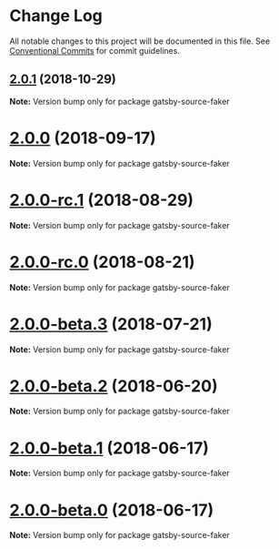 # Change Log

All notable changes to this project will be documented in this file.
See [Conventional Commits](https://conventionalcommits.org) for commit guidelines.

<a name="2.0.1"></a>

## [2.0.1](https://github.com/gatsbyjs/gatsby/tree/master/packages/gatsby-source-faker/compare/gatsby-source-faker@2.0.0...gatsby-source-faker@2.0.1) (2018-10-29)

**Note:** Version bump only for package gatsby-source-faker

<a name="2.0.0"></a>

# [2.0.0](https://github.com/gatsbyjs/gatsby/tree/master/packages/gatsby-source-faker/compare/gatsby-source-faker@2.0.0-rc.1...gatsby-source-faker@2.0.0) (2018-09-17)

**Note:** Version bump only for package gatsby-source-faker

<a name="2.0.0-rc.1"></a>

# [2.0.0-rc.1](https://github.com/gatsbyjs/gatsby/tree/master/packages/gatsby-source-faker/compare/gatsby-source-faker@2.0.0-rc.0...gatsby-source-faker@2.0.0-rc.1) (2018-08-29)

**Note:** Version bump only for package gatsby-source-faker

<a name="2.0.0-rc.0"></a>

# [2.0.0-rc.0](https://github.com/gatsbyjs/gatsby/tree/master/packages/gatsby-source-faker/compare/gatsby-source-faker@2.0.0-beta.3...gatsby-source-faker@2.0.0-rc.0) (2018-08-21)

**Note:** Version bump only for package gatsby-source-faker

<a name="2.0.0-beta.3"></a>

# [2.0.0-beta.3](https://github.com/gatsbyjs/gatsby/tree/master/packages/gatsby-source-faker/compare/gatsby-source-faker@2.0.0-beta.2...gatsby-source-faker@2.0.0-beta.3) (2018-07-21)

**Note:** Version bump only for package gatsby-source-faker

<a name="2.0.0-beta.2"></a>

# [2.0.0-beta.2](https://github.com/gatsbyjs/gatsby/tree/master/packages/gatsby-source-faker/compare/gatsby-source-faker@2.0.0-beta.1...gatsby-source-faker@2.0.0-beta.2) (2018-06-20)

**Note:** Version bump only for package gatsby-source-faker

<a name="2.0.0-beta.1"></a>

# [2.0.0-beta.1](https://github.com/gatsbyjs/gatsby/tree/master/packages/gatsby-source-faker/compare/gatsby-source-faker@2.0.0-beta.0...gatsby-source-faker@2.0.0-beta.1) (2018-06-17)

**Note:** Version bump only for package gatsby-source-faker

<a name="2.0.0-beta.0"></a>

# [2.0.0-beta.0](https://github.com/gatsbyjs/gatsby/tree/master/packages/gatsby-source-faker/compare/gatsby-source-faker@1.0.9...gatsby-source-faker@2.0.0-beta.0) (2018-06-17)

**Note:** Version bump only for package gatsby-source-faker
